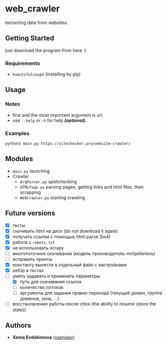 # web_crawler
extracting data from websites.
## Getting Started
just download the program from here :)
### Requirements
* `beautifulsoup4` (installing by pip)
## Usage
### Notes
* first and the most important argument is url.
* use `--help` or `-h` for help ***(optional).***
### Examples
```
python3 main.py https://sitechecker.pro/website-crawler/
```
## Modules
* `main.py` launching
* Crawler
  * `ArgParser.py` spellchecking
  * `HTMLPage.py` parsing pages, getting links and html files, then scrapping
  * `WebCrawler.py` starting crawling
## Future versions
- [x] тесты
- [x] скачивать html на диск (do not download it again)
- [x] получать ссылки с помощью html.parse (bs4)
- [x] работа с `robots.txt`
- [x] не использовать scrapy
- [ ] многопоточное скачивание (модель производитель-потребитель)
- [ ] исправить принты
- [x] константу вынести в отдельный файл с настройками
- [x] setUp в тестах
- [ ] уметь задавать и применять параметры
  - [x] путь для скачивания ссылок
  - [ ] количество потоков
  - [ ] аргументы для задания правил перехода (текущий домен, группа доменов, зона, ...)
- [ ] восстановление работы после сбоя (the ability to resume (store the state))

## Authors
* **Xenia Evdokimova** ([xxeniaev](https://github.com/xxeniaev))
